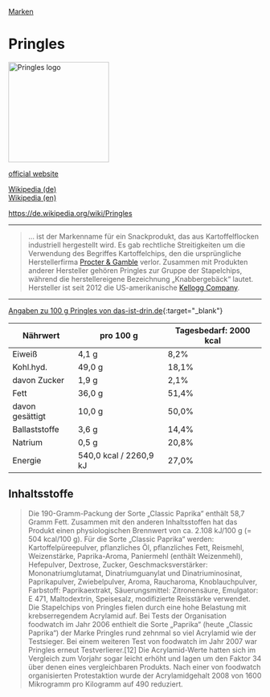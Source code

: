 [Marken](../marken.html)

# Pringles

<img src="https://upload.wikimedia.org/wikipedia/en/7/71/Pringles.svg" height="200" alt="Pringles logo">

<a target="_blank" href="https://www.pringles.com/">official website</a>   

<a target="_blank" href="https://de.wikipedia.org/wiki/Pringles">Wikipedia (de)</a>   
<a target="_blank" href="https://en.wikipedia.org/wiki/Pringles">Wikipedia (en)</a>   


https://de.wikipedia.org/wiki/Pringles

---

> ... ist der Markenname für ein Snackprodukt, das aus Kartoffelflocken industriell hergestellt wird. Es gab rechtliche Streitigkeiten um die Verwendung des Begriffes Kartoffelchips, den die ursprüngliche Herstellerfirma [Procter & Gamble](../konzerne/procter-gamble.html) verlor. Zusammen mit Produkten anderer Hersteller gehören Pringles zur Gruppe der Stapelchips, während die herstellereigene Bezeichnung „Knabbergebäck“ lautet. Hersteller ist seit 2012 die US-amerikanische [Kellogg Company](../konzerne/kellog_company.html).

---

[Angaben zu 100 g Pringles von das-ist-drin.de](http://das-ist-drin.de/Pringles-Original-170-g--6918/){:target="_blank"}   

Nährwert | pro 100 g | Tagesbedarf: 2000 kcal
---	| ---	| ---
Eiweiß | 4,1 g | 8,2%
Kohl.hyd. | 49,0 g | 18,1%
davon Zucker | 1,9 g | 2,1%
Fett | 36,0 g | 51,4%
davon gesättigt | 10,0 g | 50,0%
Ballaststoffe | 3,6 g | 14,4%
Natrium | 0,5 g | 20,8%
Energie | 540,0 kcal / 2260,9 kJ | 27,0%


## Inhaltsstoffe

> Die 190-Gramm-Packung der Sorte „Classic Paprika“ enthält 58,7 Gramm Fett. Zusammen mit den anderen Inhaltsstoffen hat das Produkt einen physiologischen Brennwert von ca. 2.108 kJ/100 g (= 504 kcal/100 g). Für die Sorte „Classic Paprika“ werden: Kartoffelpüreepulver, pflanzliches Öl, pflanzliches Fett, Reismehl, Weizenstärke, Paprika-Aroma, Paniermehl (enthält Weizenmehl), Hefepulver, Dextrose, Zucker, Geschmacksverstärker: Mononatriumglutamat, Dinatriumguanylat und Dinatriuminosinat, Paprikapulver, Zwiebelpulver, Aroma, Raucharoma, Knoblauchpulver, Farbstoff: Paprikaextrakt, Säuerungsmittel: Zitronensäure, Emulgator: E 471, Maltodextrin, Speisesalz, modifizierte Reisstärke verwendet.   
Die Stapelchips von Pringles fielen durch eine hohe Belastung mit krebserregendem Acrylamid auf. Bei Tests der Organisation foodwatch im Jahr 2006 enthielt die Sorte „Paprika“ (heute „Classic Paprika“) der Marke Pringles rund zehnmal so viel Acrylamid wie der Testsieger. Bei einem weiteren Test von foodwatch im Jahr 2007 war Pringles erneut Testverlierer.[12] Die Acrylamid-Werte hatten sich im Vergleich zum Vorjahr sogar leicht erhöht und lagen um den Faktor 34 über denen eines vergleichbaren Produkts. Nach einer von foodwatch organisierten Protestaktion wurde der Acrylamidgehalt 2008 von 1600 Mikrogramm pro Kilogramm auf 490 reduziert.
